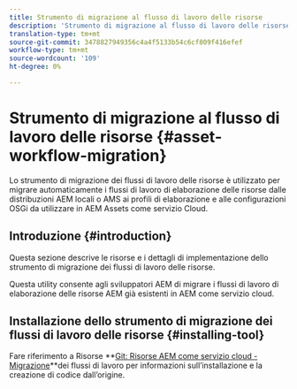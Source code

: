 ```yaml
---
title: Strumento di migrazione al flusso di lavoro delle risorse
description: 'Strumento di migrazione al flusso di lavoro delle risorse '
translation-type: tm+mt
source-git-commit: 3478827949356c4a4f5133b54c6cf809f416efef
workflow-type: tm+mt
source-wordcount: '109'
ht-degree: 0%

---
```



# Strumento di migrazione al flusso di lavoro delle risorse {#asset-workflow-migration}

Lo strumento di migrazione dei flussi di lavoro delle risorse è utilizzato per migrare automaticamente i flussi di lavoro di elaborazione delle risorse dalle distribuzioni AEM locali o AMS ai profili di elaborazione e alle configurazioni OSGi da utilizzare in AEM Assets come servizio Cloud.

## Introduzione {#introduction}

Questa sezione descrive le risorse e i dettagli di implementazione dello strumento di migrazione dei flussi di lavoro delle risorse.

Questa utility consente agli sviluppatori AEM di migrare i flussi di lavoro di elaborazione delle risorse AEM già esistenti in AEM come servizio cloud.

## Installazione dello strumento di migrazione dei flussi di lavoro delle risorse {#installing-tool}

Fare riferimento a Risorse **[Git: Risorse AEM come servizio cloud - Migrazione](https://github.com/adobe/aem-cloud-migration)**dei flussi di lavoro per informazioni sull’installazione e la creazione di codice dall’origine.

